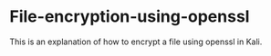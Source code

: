 # File-encryption-using-openssl
This is an explanation of how to encrypt a file using openssl in Kali.

